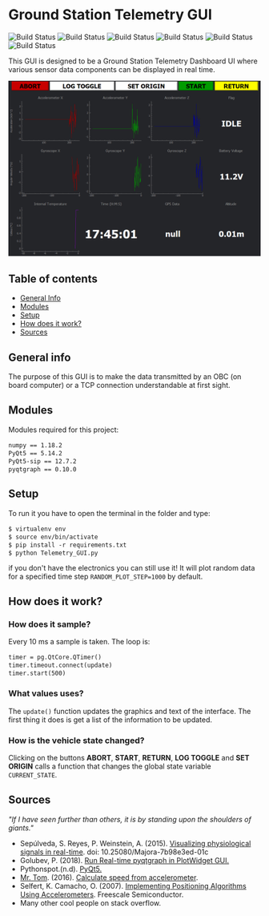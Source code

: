 # Ground Station Telemetry GUI

![Build Status](https://img.shields.io/github/last-commit/RaymondBello/Telemetry-UI) ![Build Status](https://img.shields.io/github/issues-raw/RaymondBello/Telemetry-UI) ![Build Status](https://img.shields.io/github/contributors/RaymondBello/Telemetry-UI?color) 
![Build Status](https://img.shields.io/github/languages/top/RaymondBello/Telemetry-UI) ![Build Status](https://img.shields.io/github/languages/count/RaymondBello/Telemetry-UI) 
![Build Status](https://img.shields.io/github/repo-size/RaymondBello/Telemetry-UI?color=red) 

This GUI is designed to be a Ground Station Telemetry Dashboard UI where various sensor data components can be displayed in real time.

![Telemetry](./images/Telemetry_Demo.gif)

## Table of contents
* [General Info](#general-info)
* [Modules](#modules)
* [Setup](#setup)
* [How does it work?](#how-does-it-work)
* [Sources](#sources)


## General info
The purpose of this GUI is to make the data transmitted by an OBC (on board computer) or a TCP connection understandable at first sight.

## Modules
Modules required for this project:

```
numpy == 1.18.2
PyQt5 == 5.14.2
PyQt5-sip == 12.7.2
pyqtgraph == 0.10.0
```


## Setup
To run it you have to open the terminal in the folder and type:
```
$ virtualenv env
$ source env/bin/activate
$ pip install -r requirements.txt
$ python Telemetry_GUI.py
```
if you don't have the electronics you can still use it! It will plot random data for a specified time step `RANDOM_PLOT_STEP=1000` by default. 

## How does it work?
### How does it sample?
Every 10 ms a sample is taken.
The loop is:
```
timer = pg.QtCore.QTimer()
timer.timeout.connect(update)
timer.start(500)
```

### What values uses?
The `update()` function updates the graphics and text of the interface. The first thing it does is get a list of the information to be updated.


### How is the vehicle state changed?
Clicking on the buttons **ABORT**, **START**, **RETURN**, **LOG TOGGLE** and **SET ORIGIN** calls a function that changes the global state variable `CURRENT_STATE`. 

## Sources

*"If I have seen further than others, it is by standing upon the shoulders of giants."*

* Sepúlveda, S. Reyes, P. Weinstein, A. (2015). [Visualizing physiological signals in real-time](https://bit.ly/2XIRzyw). doi: 10.25080/Majora-7b98e3ed-01c
* Golubev, P. (2018). [Run Real-time pyqtgraph in PlotWidget GUI.](https://bit.ly/2VeXSIv)
* Pythonspot.(n.d). [PyQt5.](https://pythonspot.com/pyqt5/)
* [Mr. Tom](https://bit.ly/3amndEZ). (2016). [Calculate speed from accelerometer](https://bit.ly/3acX3nP).
* Selfert, K. Camacho, O. (2007). [Implementing Positioning Algorithms Using Accelerometers](https://bit.ly/2REEH8X). Freescale Semiconductor.
* Many other cool people on stack overflow.
